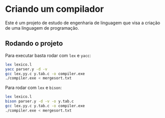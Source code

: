 # Criando um compilador
Este é um projeto de estudo de engenharia de linguagem que visa a criação de uma linguagem de programação.

## Rodando o projeto
Para executar basta rodar com `lex` e `yacc`:
```bash
lex lexico.l
yacc parser.y -d -v 
gcc lex.yy.c y.tab.c -o compiler.exe
./compiler.exe < mergesort.txt
```

Para rodar com `lex` e `bison`: 
```bash
lex lexico.l
bison parser.y -d -v -o y.tab.c
gcc lex.yy.c y.tab.c -o compiler.exe
./compiler.exe < mergesort.txt
```
